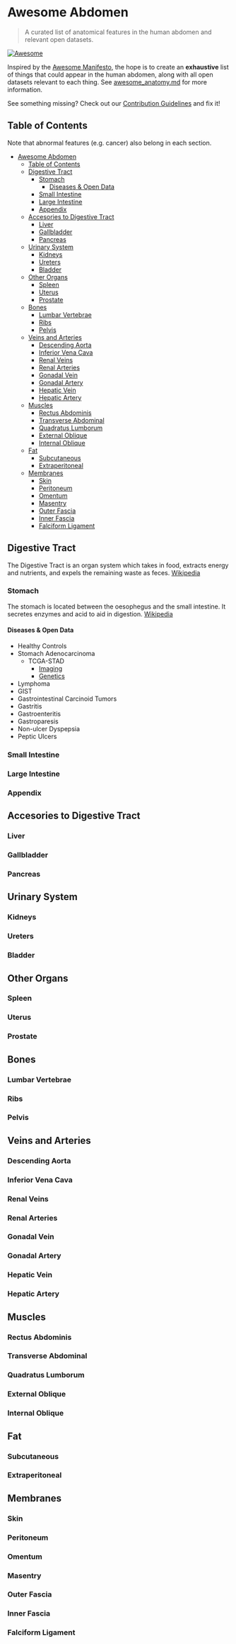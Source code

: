 # Awesome Abdomen

> A curated list of anatomical features in the human abdomen and relevant open datasets.

[![Awesome](https://awesome.re/badge.svg)](https://awesome.re)

Inspired by the [Awesome Manifesto](https://github.com/sindresorhus/awesome/blob/master/awesome.md), the hope is to create an **exhaustive** list of things that could appear in the human abdomen, along with all open datasets relevant to each thing. See [awesome_anatomy.md](awesome_anatomy.md) for more information.

See something missing? Check out our [Contribution Guidelines](contribution_guidelines.md) and fix it!

## Table of Contents

Note that abnormal features (e.g. cancer) also belong in each section.

- [Awesome Abdomen](#awesome-abdomen)
  - [Table of Contents](#table-of-contents)
  - [Digestive Tract](#digestive-tract)
    - [Stomach](#stomach)
      - [Diseases & Open Data](#diseases--open-data)
    - [Small Intestine](#small-intestine)
    - [Large Intestine](#large-intestine)
    - [Appendix](#appendix)
  - [Accesories to Digestive Tract](#accesories-to-digestive-tract)
    - [Liver](#liver)
    - [Gallbladder](#gallbladder)
    - [Pancreas](#pancreas)
  - [Urinary System](#urinary-system)
    - [Kidneys](#kidneys)
    - [Ureters](#ureters)
    - [Bladder](#bladder)
  - [Other Organs](#other-organs)
    - [Spleen](#spleen)
    - [Uterus](#uterus)
    - [Prostate](#prostate)
  - [Bones](#bones)
    - [Lumbar Vertebrae](#lumbar-vertebrae)
    - [Ribs](#ribs)
    - [Pelvis](#pelvis)
  - [Veins and Arteries](#veins-and-arteries)
    - [Descending Aorta](#descending-aorta)
    - [Inferior Vena Cava](#inferior-vena-cava)
    - [Renal Veins](#renal-veins)
    - [Renal Arteries](#renal-arteries)
    - [Gonadal Vein](#gonadal-vein)
    - [Gonadal Artery](#gonadal-artery)
    - [Hepatic Vein](#hepatic-vein)
    - [Hepatic Artery](#hepatic-artery)
  - [Muscles](#muscles)
    - [Rectus Abdominis](#rectus-abdominis)
    - [Transverse Abdominal](#transverse-abdominal)
    - [Quadratus Lumborum](#quadratus-lumborum)
    - [External Oblique](#external-oblique)
    - [Internal Oblique](#internal-oblique)
  - [Fat](#fat)
    - [Subcutaneous](#subcutaneous)
    - [Extraperitoneal](#extraperitoneal)
  - [Membranes](#membranes)
    - [Skin](#skin)
    - [Peritoneum](#peritoneum)
    - [Omentum](#omentum)
    - [Masentry](#masentry)
    - [Outer Fascia](#outer-fascia)
    - [Inner Fascia](#inner-fascia)
    - [Falciform Ligament](#falciform-ligament)

## Digestive Tract

The Digestive Tract is an organ system which takes in food, extracts energy and nutrients, and expels the remaining waste as feces. [Wikipedia](https://en.wikipedia.org/wiki/Gastrointestinal_tract)

### Stomach

The stomach is located between the oesophegus and the small intestine. It secretes enzymes and acid to aid in digestion. [Wikipedia](https://en.wikipedia.org/wiki/Stomach)

#### Diseases & Open Data

- Healthy Controls
- Stomach Adenocarcinoma
  - TCGA-STAD
    - [Imaging](https://wiki.cancerimagingarchive.net/display/Public/TCGA-STAD)
    - [Genetics](https://portal.gdc.cancer.gov/projects/TCGA-STAD)
- Lymphoma
- GIST
- Gastrointestinal Carcinoid Tumors
- Gastritis
- Gastroenteritis
- Gastroparesis
- Non-ulcer Dyspepsia
- Peptic Ulcers

### Small Intestine

### Large Intestine

### Appendix

## Accesories to Digestive Tract

### Liver

### Gallbladder

### Pancreas

## Urinary System

### Kidneys

### Ureters

### Bladder

## Other Organs

### Spleen

### Uterus

### Prostate

## Bones

### Lumbar Vertebrae

### Ribs

### Pelvis

## Veins and Arteries

### Descending Aorta

### Inferior Vena Cava

### Renal Veins

### Renal Arteries

### Gonadal Vein

### Gonadal Artery

### Hepatic Vein

### Hepatic Artery

## Muscles

### Rectus Abdominis

### Transverse Abdominal

### Quadratus Lumborum

### External Oblique

### Internal Oblique

## Fat

### Subcutaneous

### Extraperitoneal

## Membranes

### Skin

### Peritoneum

### Omentum

### Masentry

### Outer Fascia

### Inner Fascia

### Falciform Ligament